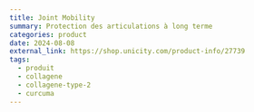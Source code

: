```yaml
---
title: Joint Mobility
summary: Protection des articulations à long terme
categories: product
date: 2024-08-08
external_link: https://shop.unicity.com/product-info/27739
tags:
  - produit
  - collagene
  - collagene-type-2
  - curcuma
---
```




